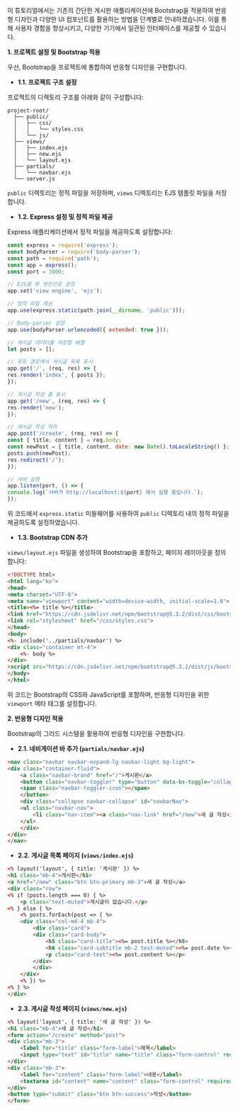 이 튜토리얼에서는 기존의 간단한 게시판 애플리케이션에 Bootstrap을 적용하여 반응형 디자인과 다양한 UI 컴포넌트를 활용하는 방법을 단계별로 안내하겠습니다. 이를 통해 사용자 경험을 향상시키고, 다양한 기기에서 일관된 인터페이스를 제공할 수 있습니다.

**1. 프로젝트 설정 및 Bootstrap 적용**

우선, Bootstrap을 프로젝트에 통합하여 반응형 디자인을 구현합니다.

- **1.1. 프로젝트 구조 설정**

프로젝트의 디렉토리 구조를 아래와 같이 구성합니다:

```
project-root/
  ├── public/
  │   ├── css/
  │   │   └── styles.css
  │   └── js/
  ├── views/
  │   ├── index.ejs
  │   ├── new.ejs
  │   └── layout.ejs
  ├── partials/
  │   └── navbar.ejs
  └── server.js
```

`public` 디렉토리는 정적 파일을 저장하며, `views` 디렉토리는 EJS 템플릿 파일을 저장합니다.

- **1.2. Express 설정 및 정적 파일 제공**

Express 애플리케이션에서 정적 파일을 제공하도록 설정합니다:

```javascript
const express = require('express');
const bodyParser = require('body-parser');
const path = require('path');
const app = express();
const port = 3000;

// EJS를 뷰 엔진으로 설정
app.set('view engine', 'ejs');

// 정적 파일 제공
app.use(express.static(path.join(__dirname, 'public')));

// Body-parser 설정
app.use(bodyParser.urlencoded({ extended: true }));

// 게시글 데이터를 저장할 배열
let posts = [];

// 루트 경로에서 게시글 목록 표시
app.get('/', (req, res) => {
res.render('index', { posts });
});

// 게시글 작성 폼 표시
app.get('/new', (req, res) => {
res.render('new');
});

// 게시글 작성 처리
app.post('/create', (req, res) => {
const { title, content } = req.body;
const newPost = { title, content, date: new Date().toLocaleString() };
posts.push(newPost);
res.redirect('/');
});

// 서버 실행
app.listen(port, () => {
console.log(`서버가 http://localhost:${port} 에서 실행 중입니다.`);
});
```

위 코드에서 `express.static` 미들웨어를 사용하여 `public` 디렉토리 내의 정적 파일을 제공하도록 설정하였습니다.

- **1.3. Bootstrap CDN 추가**

`views/layout.ejs` 파일을 생성하여 Bootstrap을 포함하고, 페이지 레이아웃을 정의합니다:

```html
<!DOCTYPE html>
<html lang="ko">
<head>
<meta charset="UTF-8">
<meta name="viewport" content="width=device-width, initial-scale=1.0">
<title><%= title %></title>
<link href="https://cdn.jsdelivr.net/npm/bootstrap@5.3.2/dist/css/bootstrap.min.css" rel="stylesheet">
<link rel="stylesheet" href="/css/styles.css">
</head>
<body>
<%- include('../partials/navbar') %>
<div class="container mt-4">
    <%- body %>
</div>
<script src="https://cdn.jsdelivr.net/npm/bootstrap@5.3.2/dist/js/bootstrap.bundle.min.js"></script>
</body>
</html>
```

위 코드는 Bootstrap의 CSS와 JavaScript를 포함하며, 반응형 디자인을 위한 `viewport` 메타 태그를 설정합니다.

**2. 반응형 디자인 적용**

Bootstrap의 그리드 시스템을 활용하여 반응형 디자인을 구현합니다.

- **2.1. 네비게이션 바 추가 (`partials/navbar.ejs`)**

```html
<nav class="navbar navbar-expand-lg navbar-light bg-light">
<div class="container-fluid">
    <a class="navbar-brand" href="/">게시판</a>
    <button class="navbar-toggler" type="button" data-bs-toggle="collapse" data-bs-target="#navbarNav">
    <span class="navbar-toggler-icon"></span>
    </button>
    <div class="collapse navbar-collapse" id="navbarNav">
    <ul class="navbar-nav">
        <li class="nav-item"><a class="nav-link" href="/new">새 글 작성</a></li>
    </ul>
    </div>
</div>
</nav>
```

- **2.2. 게시글 목록 페이지 (`views/index.ejs`)**

```html
<% layout('layout', { title: '게시판' }) %>
<h1 class="mb-4">게시판</h1>
<a href="/new" class="btn btn-primary mb-3">새 글 작성</a>
<div class="row">
<% if (posts.length === 0) { %>
    <p class="text-muted">게시글이 없습니다.</p>
<% } else { %>
    <% posts.forEach(post => { %>
    <div class="col-md-4 mb-4">
        <div class="card">
        <div class="card-body">
            <h5 class="card-title"><%= post.title %></h5>
            <h6 class="card-subtitle mb-2 text-muted"><%= post.date %></h6>
            <p class="card-text"><%= post.content %></p>
        </div>
        </div>
    </div>
    <% }) %>
<% } %>
</div>
```

- **2.3. 게시글 작성 페이지 (`views/new.ejs`)**

```html
<% layout('layout', { title: '새 글 작성' }) %>
<h1 class="mb-4">새 글 작성</h1>
<form action="/create" method="post">
<div class="mb-3">
    <label for="title" class="form-label">제목</label>
    <input type="text" id="title" name="title" class="form-control" required>
</div>
<div class="mb-3">
    <label for="content" class="form-label">내용</label>
    <textarea id="content" name="content" class="form-control" required></textarea>
</div>
<button type="submit" class="btn btn-success">작성</button>
</form>
```


